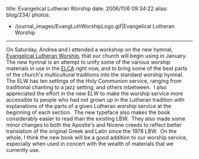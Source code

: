 title: Evangelical Lutheran Worship
date: 2006/11/6 09:34:22
alias: blog/234/
photos:
- /journal_images/EvangLuthWorshipLogo.gif|Evangelical Lutheran Worship
---
On Saturday, Andrea and I attended a workshop on the new hymnal, [Evangelical Lutheran Worship](http://www2.augsburgfortress.org/worship/evangelicallutheranworship/), that our church will begin using in January.  The new hymnal is an attempt to unify some of the various worship materials in use in the [ELCA](http://www.elca.org) right now, and to bring some of the best parts of the church's multicultural traditions into the standard worship hymnal.  The ELW has ten settings of the Holy Communion service, ranging from traditional chanting to a jazz setting, and others inbetween.  I also appreciated the effort in the new ELW to make the worship service more accessible to people who had not grown up in the Lutheran tradition with explanations of the parts of a given Lutheran worship service at the beginning of each section.  The new typeface also makes the book considerably easier to read than the existing LBW.  They also made some minor changes to both the Apostle's and Nicene creeds to reflect better translation of the original Greek and Latin since the 1978 LBW.  On the whole, I think the new book will be a good addition to our worship service, especially when used in concert with the wealth of materials that we currently use.